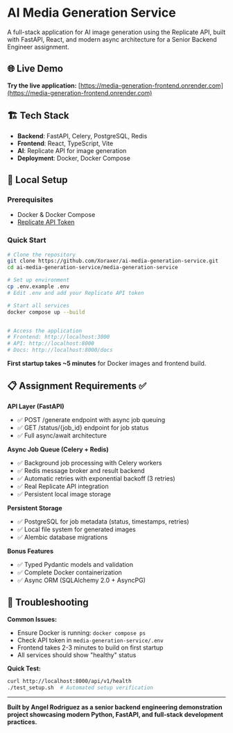 # AI Media Generation Service

A full-stack application for AI image generation using the Replicate API, built with FastAPI, React, and modern async architecture for a Senior Backend Engineer assignment.

## 🌐 Live Demo

**Try the live application:** [https://media-generation-frontend.onrender.com](https://media-generation-frontend.onrender.com)

## 🏗️ Tech Stack

- **Backend**: FastAPI, Celery, PostgreSQL, Redis
- **Frontend**: React, TypeScript, Vite
- **AI**: Replicate API for image generation
- **Deployment**: Docker, Docker Compose

## 🚀 Local Setup

### Prerequisites
- Docker & Docker Compose
- [Replicate API Token](https://replicate.com/account/api-tokens)

### Quick Start
```bash
# Clone the repository
git clone https://github.com/Xoraxer/ai-media-generation-service.git
cd ai-media-generation-service/media-generation-service

# Set up environment
cp .env.example .env
# Edit .env and add your Replicate API token

# Start all services
docker compose up --build


# Access the application
# Frontend: http://localhost:3000
# API: http://localhost:8000
# Docs: http://localhost:8000/docs
```

**First startup takes ~5 minutes** for Docker images and frontend build.

## 📋 Assignment Requirements ✅

**API Layer (FastAPI)**
- ✅ POST /generate endpoint with async job queuing
- ✅ GET /status/{job_id} endpoint for job status
- ✅ Full async/await architecture

**Async Job Queue (Celery + Redis)**  
- ✅ Background job processing with Celery workers
- ✅ Redis message broker and result backend
- ✅ Automatic retries with exponential backoff (3 retries)
- ✅ Real Replicate API integration
- ✅ Persistent local image storage

**Persistent Storage**
- ✅ PostgreSQL for job metadata (status, timestamps, retries)
- ✅ Local file system for generated images
- ✅ Alembic database migrations

**Bonus Features**
- ✅ Typed Pydantic models and validation
- ✅ Complete Docker containerization  
- ✅ Async ORM (SQLAlchemy 2.0 + AsyncPG)

## 🔧 Troubleshooting

**Common Issues:**
- Ensure Docker is running: `docker compose ps`
- Check API token in `media-generation-service/.env`
- Frontend takes 2-3 minutes to build on first startup
- All services should show "healthy" status

**Quick Test:**
```bash
curl http://localhost:8000/api/v1/health
./test_setup.sh  # Automated setup verification
```

---

**Built by Angel Rodriguez as a senior backend engineering demonstration project showcasing modern Python, FastAPI, and full-stack development practices.**

 
